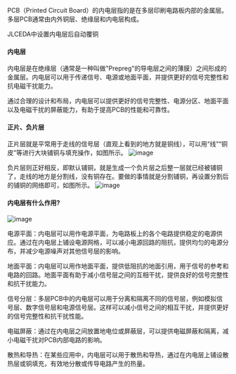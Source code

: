 PCB（Printed Circuit Board）的内电层指的是在多层印刷电路板内部的金属层。多层PCB通常由内外铜层、绝缘层和内电层构成。

JLCEDA中设置内电层后自动覆铜

#### 内电层
内电层是在绝缘层（通常是一种叫做"Prepreg"的导电层之间的薄膜）之间形成的金属层。内电层可以用于传递信号、电源或地面平面，并提供更好的信号完整性和抗电磁干扰能力。

通过合理的设计和布局，内电层可以提供更好的信号完整性、电源分区、地面平面以及电磁干扰的屏蔽能力，有助于提高PCB的性能和可靠性。

#### 正片、负片层
正片层就是平常用于走线的信号层（直观上看到的地方就是铜线），可以用“线”“铜皮”等进行大块铺铜与填充操作，如图所示。
![image](https://github.com/countsp/PCB_design/assets/102967883/d15524e5-0907-4812-af45-da61a9347250)

负片层则正好相反，即默认铺铜，就是生成一个负片层之后整一层就已经被铺铜了，走线的地方是分割线，没有铜存在。要做的事情就是分割铺铜，再设置分割后的铺铜的网络即可，如图所示。
![image](https://github.com/countsp/PCB_design/assets/102967883/e6e0415f-11cd-43e6-8dfb-84b19134e2f5)

#### 内电层有什么作用?
![image](https://github.com/countsp/PCB_design/assets/102967883/c7fefbc3-e6ac-4a22-8b2e-f8423e5f2f1f)

电源平面：内电层可以用作电源平面，为电路板上的各个电路提供稳定的电源供应。通过在内电层上铺设电源网格，可以减小电源回路的阻抗，提供均匀的电源分布，并减少电源噪声对其他信号层的影响。

地面平面：内电层可以用作地面平面，提供低阻抗的地面引用，用于信号的参考和电路的回路。地面平面有助于减小信号层之间的互相干扰，提供良好的信号完整性和抗干扰能力。

信号分层：多层PCB中的内电层可以用于分离和隔离不同的信号层，例如模拟信号层、数字信号层和电源信号层。这样可以减小信号之间的相互干扰，并提供更好的信号完整性和抗干扰性能。

电磁屏蔽：通过在内电层之间放置地电位或屏蔽层，可以提供电磁屏蔽和隔离，减小电磁干扰对PCB内部电路的影响。

散热和导热：在某些应用中，内电层可以用于散热和导热，通过在内电层上铺设散热层或铜填充，有效地分散或传导电路产生的热量。
